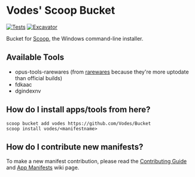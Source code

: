 # Vodes' Scoop Bucket

<!-- Uncomment the following line after replacing placeholders -->
[![Tests](https://github.com/Vodes/Bucket/actions/workflows/ci.yml/badge.svg)](https://github.com/Vodes/Bucket/actions/workflows/ci.yml) [![Excavator](https://github.com/Vodes/Bucket/actions/workflows/excavator.yml/badge.svg)](https://github.com/Vodes/Bucket/actions/workflows/excavator.yml)

Bucket for [Scoop](https://scoop.sh), the Windows command-line installer.

## Available Tools
- opus-tools-rarewares (from [rarewares](https://www.rarewares.org/opus.php) because they're more uptodate than official builds)
- fdkaac
- dgindexnv


## How do I install apps/tools from here?

```pwsh
scoop bucket add vodes https://github.com/Vodes/Bucket
scoop install vodes/<manifestname>
```

## How do I contribute new manifests?

To make a new manifest contribution, please read the [Contributing
Guide](https://github.com/ScoopInstaller/.github/blob/main/.github/CONTRIBUTING.md)
and [App Manifests](https://github.com/ScoopInstaller/Scoop/wiki/App-Manifests)
wiki page.
